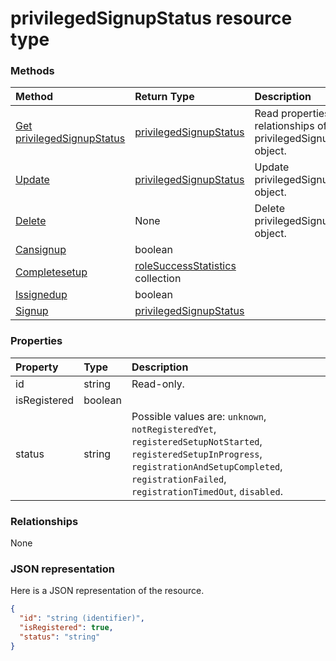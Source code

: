 # privilegedSignupStatus resource type




### Methods

| Method		   | Return Type	|Description|
|:---------------|:--------|:----------|
|[Get privilegedSignupStatus](../api/privilegedsignupstatus_get.md) | [privilegedSignupStatus](privilegedsignupstatus.md) |Read properties and relationships of privilegedSignupStatus object.|
|[Update](../api/privilegedsignupstatus_update.md) | [privilegedSignupStatus](privilegedsignupstatus.md)	|Update privilegedSignupStatus object. |
|[Delete](../api/privilegedsignupstatus_delete.md) | None |Delete privilegedSignupStatus object. |
|[Cansignup](../api/privilegedsignupstatus_cansignup.md)|boolean||
|[Completesetup](../api/privilegedsignupstatus_completesetup.md)|[roleSuccessStatistics](rolesuccessstatistics.md) collection||
|[Issignedup](../api/privilegedsignupstatus_issignedup.md)|boolean||
|[Signup](../api/privilegedsignupstatus_signup.md)|[privilegedSignupStatus](privilegedsignupstatus.md)||

### Properties
| Property	   | Type	|Description|
|:---------------|:--------|:----------|
|id|string| Read-only.|
|isRegistered|boolean||
|status|string| Possible values are: `unknown`, `notRegisteredYet`, `registeredSetupNotStarted`, `registeredSetupInProgress`, `registrationAndSetupCompleted`, `registrationFailed`, `registrationTimedOut`, `disabled`.|

### Relationships
None


### JSON representation

Here is a JSON representation of the resource.

<!-- {
  "blockType": "resource",
  "optionalProperties": [

  ],
  "@odata.type": "microsoft.graph.privilegedSignupStatus"
}-->

```json
{
  "id": "string (identifier)",
  "isRegistered": true,
  "status": "string"
}

```

<!-- uuid: 8fcb5dbc-d5aa-4681-8e31-b001d5168d79
2015-10-25 14:57:30 UTC -->
<!-- {
  "type": "#page.annotation",
  "description": "privilegedSignupStatus resource",
  "keywords": "",
  "section": "documentation",
  "tocPath": ""
}-->